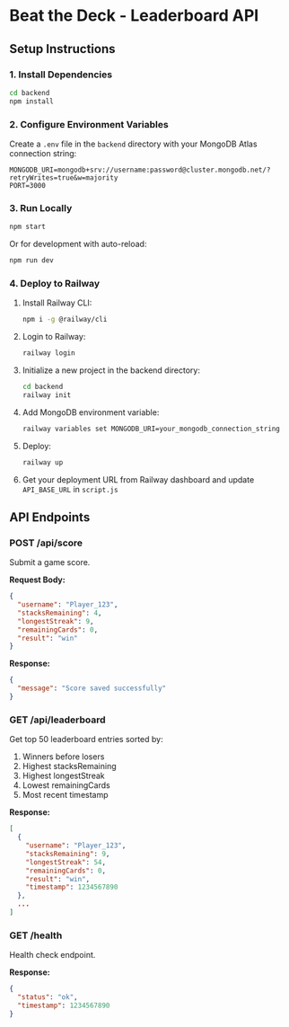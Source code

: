 # Beat the Deck - Leaderboard API

## Setup Instructions

### 1. Install Dependencies
```bash
cd backend
npm install
```

### 2. Configure Environment Variables
Create a `.env` file in the `backend` directory with your MongoDB Atlas connection string:

```
MONGODB_URI=mongodb+srv://username:password@cluster.mongodb.net/?retryWrites=true&w=majority
PORT=3000
```

### 3. Run Locally
```bash
npm start
```

Or for development with auto-reload:
```bash
npm run dev
```

### 4. Deploy to Railway

1. Install Railway CLI:
   ```bash
   npm i -g @railway/cli
   ```

2. Login to Railway:
   ```bash
   railway login
   ```

3. Initialize a new project in the backend directory:
   ```bash
   cd backend
   railway init
   ```

4. Add MongoDB environment variable:
   ```bash
   railway variables set MONGODB_URI=your_mongodb_connection_string
   ```

5. Deploy:
   ```bash
   railway up
   ```

6. Get your deployment URL from Railway dashboard and update `API_BASE_URL` in `script.js`

## API Endpoints

### POST /api/score
Submit a game score.

**Request Body:**
```json
{
  "username": "Player_123",
  "stacksRemaining": 4,
  "longestStreak": 9,
  "remainingCards": 0,
  "result": "win"
}
```

**Response:**
```json
{
  "message": "Score saved successfully"
}
```

### GET /api/leaderboard
Get top 50 leaderboard entries sorted by:
1. Winners before losers
2. Highest stacksRemaining
3. Highest longestStreak
4. Lowest remainingCards
5. Most recent timestamp

**Response:**
```json
[
  {
    "username": "Player_123",
    "stacksRemaining": 9,
    "longestStreak": 54,
    "remainingCards": 0,
    "result": "win",
    "timestamp": 1234567890
  },
  ...
]
```

### GET /health
Health check endpoint.

**Response:**
```json
{
  "status": "ok",
  "timestamp": 1234567890
}
```

